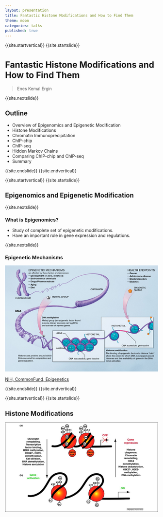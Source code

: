 ```yaml
---
layout: presentation
title: Fantastic Histone Modifications and How to Find Them
theme: moon
categories: talks
published: true
---
```


{{site.startvertical}}
{{site.startslide}}

# Fantastic Histone Modifications and How to Find Them


> Enes Kemal Ergin

{{site.nextslide}}

## Outline

- Overview of Epigenomics and Epigenetic Modification
- Histone Modifications
- Chromatin Immunoprecipitation
- ChIP-chip
- ChIP-seq
- Hidden Markov Chains
- Comparing ChIP-chip and ChIP-seq
- Summary

{{site.endslide}}
{{site.endvertical}}

{{site.startvertical}}
{{site.startslide}}

## Epigenomics and Epigenetic Modification

{{site.nextslide}}

### What is Epigenomics?

- Study of complete set of epigenetic modifications.
- Have an important role in gene expression and regulations.

{{site.nextslide}}

### Epigenetic Mechanisms

![Epigenomics](images/epigenomics.jpg)

[NIH, CommonFund, Epigenetics](#)

{{site.endslide}}
{{site.endvertical}}

{{site.startvertical}}
{{site.startslide}}

## Histone Modifications


![](images/histone_modifications.png)

